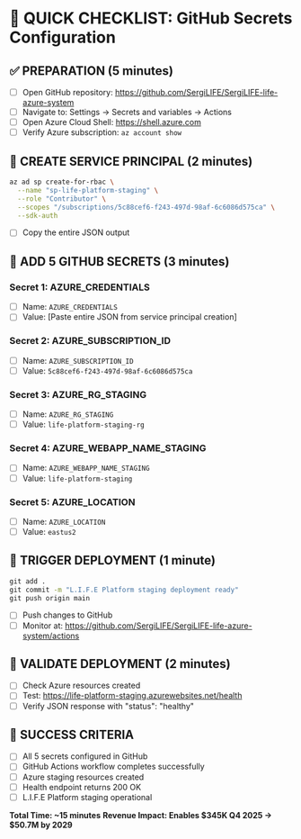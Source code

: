 # 🔐 QUICK CHECKLIST: GitHub Secrets Configuration

## ✅ PREPARATION (5 minutes)
- [ ] Open GitHub repository: https://github.com/SergiLIFE/SergiLIFE-life-azure-system
- [ ] Navigate to: Settings → Secrets and variables → Actions
- [ ] Open Azure Cloud Shell: https://shell.azure.com
- [ ] Verify Azure subscription: `az account show`

## 🚀 CREATE SERVICE PRINCIPAL (2 minutes)
```bash
az ad sp create-for-rbac \
  --name "sp-life-platform-staging" \
  --role "Contributor" \
  --scopes "/subscriptions/5c88cef6-f243-497d-98af-6c6086d575ca" \
  --sdk-auth
```
- [ ] Copy the entire JSON output

## 🔑 ADD 5 GITHUB SECRETS (3 minutes)

### Secret 1: AZURE_CREDENTIALS
- [ ] Name: `AZURE_CREDENTIALS`
- [ ] Value: [Paste entire JSON from service principal creation]

### Secret 2: AZURE_SUBSCRIPTION_ID  
- [ ] Name: `AZURE_SUBSCRIPTION_ID`
- [ ] Value: `5c88cef6-f243-497d-98af-6c6086d575ca`

### Secret 3: AZURE_RG_STAGING
- [ ] Name: `AZURE_RG_STAGING` 
- [ ] Value: `life-platform-staging-rg`

### Secret 4: AZURE_WEBAPP_NAME_STAGING
- [ ] Name: `AZURE_WEBAPP_NAME_STAGING`
- [ ] Value: `life-platform-staging`

### Secret 5: AZURE_LOCATION
- [ ] Name: `AZURE_LOCATION`
- [ ] Value: `eastus2`

## 🎯 TRIGGER DEPLOYMENT (1 minute)
```cmd
git add .
git commit -m "L.I.F.E Platform staging deployment ready"
git push origin main
```
- [ ] Push changes to GitHub
- [ ] Monitor at: https://github.com/SergiLIFE/SergiLIFE-life-azure-system/actions

## 🏥 VALIDATE DEPLOYMENT (2 minutes)
- [ ] Check Azure resources created
- [ ] Test: https://life-platform-staging.azurewebsites.net/health
- [ ] Verify JSON response with "status": "healthy"

## 🎉 SUCCESS CRITERIA
- [ ] All 5 secrets configured in GitHub
- [ ] GitHub Actions workflow completes successfully
- [ ] Azure staging resources created
- [ ] Health endpoint returns 200 OK
- [ ] L.I.F.E Platform staging operational

**Total Time: ~15 minutes**
**Revenue Impact: Enables $345K Q4 2025 → $50.7M by 2029**